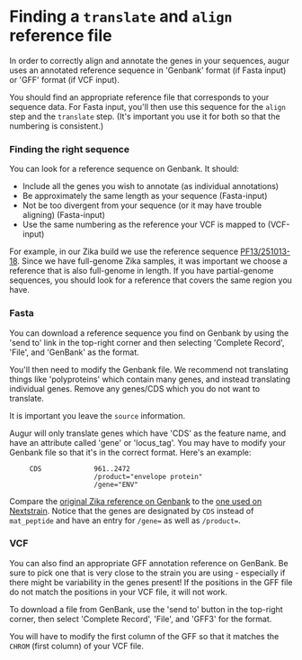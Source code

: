 # Finding a `translate` and `align` reference file
<!-- WARNING -->
<!-- Do not edit this file from within the docs.nextstrain.org repository. -->
<!-- It is fetched from another repository to be included in the docs.nextstrain.org build. -->
<!-- So, if you edit it after it is fetched into docs.nextstrain.org, your changes will be lost. -->
<!-- Instead, edit this file in its own repository and commit your changes there. -->
<!-- For more details on this (temporary) implementation, see https://github.com/nextstrain/docs.nextstrain.org#fetching-of-documents-from-other-repositories -->
<!-- This file is fetched from: https://github.com/nextstrain/augur/blob/master/docs/faq/translate_ref.md -->
<!-- WARNING -->
<!-- WARNING -->
<!-- WARNING -->

In order to correctly align and annotate the genes in your sequences, augur uses an annotated reference sequence in 'Genbank' format (if Fasta input) or 'GFF' format (if VCF input).

You should find an appropriate reference file that corresponds to your sequence data. For Fasta input, you'll then use this sequence for the `align` step and the `translate` step. (It's important you use it for both so that the numbering is consistent.)

### Finding the right sequence

You can look for a reference sequence on Genbank. It should:
* Include all the genes you wish to annotate (as individual annotations)
* Be approximately the same length as your sequence (Fasta-input)
* Not be too divergent from your sequence (or it may have trouble aligning) (Fasta-input)
* Use the same numbering as the reference your VCF is mapped to (VCF-input)

For example, in our Zika build we use the reference sequence [PF13/251013-18](https://www.ncbi.nlm.nih.gov/nuccore/KX369547). Since we have full-genome Zika samples, it was important we choose a reference that is also full-genome in length. If you have partial-genome sequences, you should look for a reference that covers the same region you have.

### Fasta

You can download a reference sequence you find on Genbank by using the 'send to' link in the top-right corner and then selecting 'Complete Record', 'File', and 'GenBank' as the format.

You'll then need to modify the Genbank file. We recommend not translating things like 'polyproteins' which contain many genes, and instead translating individual genes. Remove any genes/CDS which you do not want to translate.

It is important you leave the `source` information.

Augur will only translate genes which have 'CDS' as the feature name, and have an attribute called 'gene' or 'locus_tag'. You may have to modify your Genbank file so that it's in the correct format. Here's an example:

```
     CDS             961..2472
                     /product="envelope protein"
                     /gene="ENV"
```

Compare the [original Zika reference on Genbank](https://www.ncbi.nlm.nih.gov/nuccore/KX369547) to the [one used on Nextstrain](https://github.com/nextstrain/zika/blob/master/config/zika_reference.gb). Notice that the genes are designated by `CDS` instead of `mat_peptide` and have an entry for `/gene=` as well as `/product=`.

### VCF

You can also find an appropriate GFF annotation reference on GenBank. Be sure to pick one that is very close to the strain you are using - especially if there might be variability in the genes present! If the positions in the GFF file do not match the positions in your VCF file, it will not work.

To download a file from GenBank, use the 'send to' button in the top-right corner, then select 'Complete Record', 'File', and 'GFF3' for the format.

You will have to modify the first column of the GFF so that it matches the `CHROM` (first column) of your VCF file.
